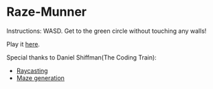 # Raze-Munner

Instructions: WASD. Get to the green circle without touching any walls!

Play it [here](https://openprocessing.org/sketch/1952168).

Special thanks to Daniel Shiffman(The Coding Train):
- [Raycasting](https://www.youtube.com/watch?v=TOEi6T2mtHo)
- [Maze generation](https://thecodingtrain.com/challenges/10-dfs-maze-generator)
